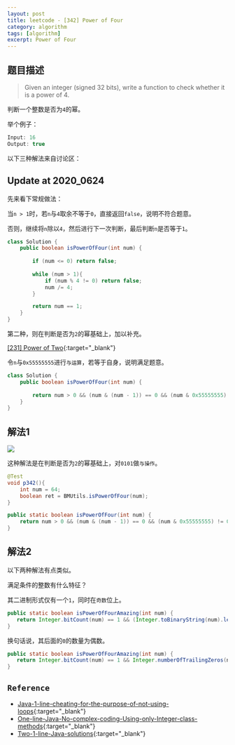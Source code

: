 ```yaml
---
layout: post
title: leetcode - [342] Power of Four
category: algorithm
tags: [algorithm]
excerpt: Power of Four
---
```


## 题目描述  

> Given an integer (signed 32 bits), write a function to check whether it is a power of 4.  

判断一个整数是否为`4`的幂。  

举个例子：  

``` java
Input: 16
Output: true
```

以下三种解法来自讨论区：  

## Update at 2020_0624  

先来看下常规做法：  

当`n > 1`时，若`n`与`4`取余不等于`0`，直接返回`false`，说明不符合题意。  

否则，继续将`n`除以`4`，然后进行下一次判断，最后判断`n`是否等于`1`。  

``` java
class Solution {
    public boolean isPowerOfFour(int num) {
        
        if (num <= 0) return false;
        
        while (num > 1){
            if (num % 4 != 0) return false;
            num /= 4;
        }

        return num == 1;
    }
}
```


第二种，则在判断是否为`2`的幂基础上，加以补充。  

[[231] Power of Two](http://yaoyichen.cn/algorithm/2020/03/21/leetcode-231.html){:target="_blank"} 

令`n`与`0x55555555`进行`与运算`，若等于自身，说明满足题意。  

``` java
class Solution {
    public boolean isPowerOfFour(int num) {
        
        return num > 0 && (num & (num - 1)) == 0 && (num & 0x55555555) == num;
    }
}
```

## 解法1  

![](https://yyc-images.oss-cn-beijing.aliyuncs.com/342.png)  

这种解法是在判断是否为`2`的幂基础上，对`0101`做`与操作`。  


``` java
@Test
void p342(){
    int num = 64;
    boolean ret = BMUtils.isPowerOfFour(num);
}

public static boolean isPowerOfFour(int num) {
    return num > 0 && (num & (num - 1)) == 0 && (num & 0x55555555) != 0;
}
```

## 解法2  

以下两种解法有点类似。  

满足条件的整数有什么特征？  

其二进制形式仅有一个`1`，同时在`奇数`位上。  


``` java
public static boolean isPowerOfFourAmazing(int num) {
   return Integer.bitCount(num) == 1 && (Integer.toBinaryString(num).length() & 1) == 1;
}
```

换句话说，其后面的`0`的数量为偶数。  

``` java
public static boolean isPowerOfFourAmazing(int num) {
   return Integer.bitCount(num) == 1 && Integer.numberOfTrailingZeros(num) % 2 == 0;
}
```


## `Reference`  
- [Java-1-line-cheating-for-the-purpose-of-not-using-loops](https://leetcode.com/problems/power-of-four/discuss/80457/Java-1-line-cheating-for-the-purpose-of-not-using-loops){:target="_blank"}  
- [One-line-Java-No-complex-coding-Using-only-Integer-class-methods](https://leetcode.com/problems/power-of-four/discuss/80495/One-line-Java-No-complex-coding-Using-only-Integer-class-methods){:target="_blank"}  
- [Two-1-line-Java-solutions](https://leetcode.com/problems/power-of-four/discuss/80661/Two-1-line-Java-solutions){:target="_blank"}  
